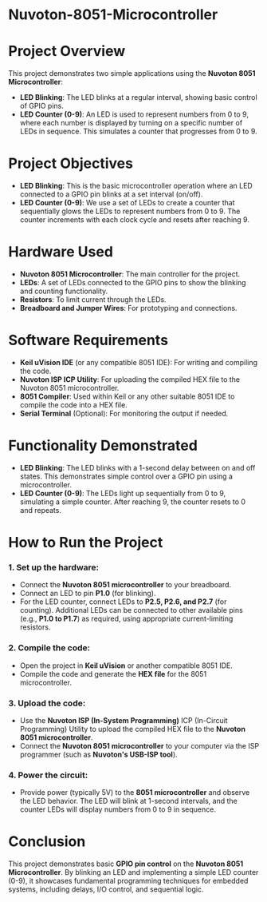 # Nuvoton-8051-Microcontroller
# Project Overview
This project demonstrates two simple applications using the **Nuvoton 8051 Microcontroller**:

- **LED Blinking**: The LED blinks at a regular interval, showing basic control of GPIO pins.
- **LED Counter (0-9)**: An LED is used to represent numbers from 0 to 9, where each number is displayed by turning on a specific number of LEDs in sequence. This simulates a counter that progresses from 0 to 9.

# Project Objectives
- **LED Blinking**: This is the basic microcontroller operation where an LED connected to a GPIO pin blinks at a set interval (on/off).
- **LED Counter (0-9)**: We use a set of LEDs to create a counter that sequentially glows the LEDs to represent numbers from 0 to 9. The counter increments with each clock cycle and resets after reaching 9.

# Hardware Used
- **Nuvoton 8051 Microcontroller**: The main controller for the project.
- **LEDs**: A set of LEDs connected to the GPIO pins to show the blinking and counting functionality.
- **Resistors**: To limit current through the LEDs.
- **Breadboard and Jumper Wires**: For prototyping and connections.

# Software Requirements
- **Keil uVision IDE** (or any compatible 8051 IDE): For writing and compiling the code.
- **Nuvoton ISP ICP Utility**: For uploading the compiled HEX file to the Nuvoton 8051 microcontroller.
- **8051 Compiler**: Used within Keil or any other suitable 8051 IDE to compile the code into a HEX file.
- **Serial Terminal** (Optional): For monitoring the output if needed.

# Functionality Demonstrated
- **LED Blinking**: The LED blinks with a 1-second delay between on and off states. This demonstrates simple control over a GPIO pin using a microcontroller.
- **LED Counter (0-9)**: The LEDs light up sequentially from 0 to 9, simulating a simple counter. After reaching 9, the counter resets to 0 and repeats.

# How to Run the Project

### 1. Set up the hardware:
   - Connect the **Nuvoton 8051 microcontroller** to your breadboard.
   - Connect an LED to pin **P1.0** (for blinking).
   - For the LED counter, connect LEDs to **P2.5, P2.6, and P2.7** (for counting). Additional LEDs can be connected to other available pins (e.g., **P1.0 to P1.7**) as required, using appropriate current-limiting resistors.

### 2. Compile the code:
   - Open the project in **Keil uVision** or another compatible 8051 IDE.
   - Compile the code and generate the **HEX file** for the 8051 microcontroller.

### 3. Upload the code:
   - Use the **Nuvoton ISP (In-System Programming)** ICP (In-Circuit Programming) Utility to upload the compiled HEX file to the **Nuvoton 8051 microcontroller**.
   - Connect the **Nuvoton 8051 microcontroller** to your computer via the ISP programmer (such as **Nuvoton's USB-ISP tool**).

### 4. Power the circuit:
   - Provide power (typically 5V) to the **8051 microcontroller** and observe the LED behavior. The LED will blink at 1-second intervals, and the counter LEDs will display numbers from 0 to 9 in sequence.

# Conclusion
This project demonstrates basic **GPIO pin control** on the **Nuvoton 8051 Microcontroller**. By blinking an LED and implementing a simple LED counter (0-9), it showcases fundamental programming techniques for embedded systems, including delays, I/O control, and sequential logic.

